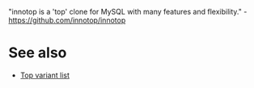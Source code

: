 "innotop is a 'top' clone for MySQL with many features and flexibility." - <https://github.com/innotop/innotop>

# See also

- [Top variant list](top-variant-list)

